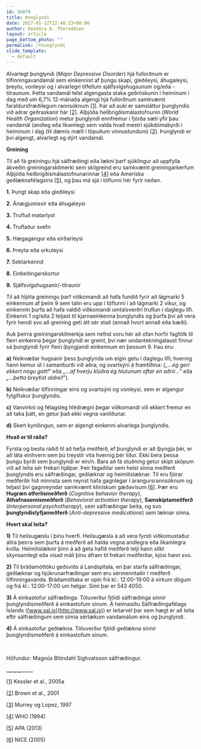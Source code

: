 ```yaml
---
id: 36879
title: Þunglyndi
date: 2017-01-12T22:48:23+00:00
author: Þeódóra A. Thoroddsen
layout: article
page_bottom_photo: ""
permalink: /thunglyndi
slide_template:
  - default
---
```


Alvarlegt þunglyndi (_Major Depressive Disorder_) hjá fullorðnum er tilfinningavandamál sem einkennist af þungu skapi, gleðileysi, áhugaleysi, þreytu, vonleysi og í alvarlegri tilfellum sjálfsvígshugsunum og/eða -tilraunum. Þetta vandamál telst algengasta staka geðröskunin í heiminum í dag með um 6,7% 12-mánaða algengi hjá fullorðnum samkvæmt faraldursfræðilegum rannsóknum <a href="#_ftn1" name="_ftnref1">[1]</a>. Þar að auki er samsláttur þunglyndis við aðrar geðraskanir hár <a href="#_ftn2" name="_ftnref2">[2]</a>. Alþjóða heilbrigðismálastofnunin (_World Health Organization_) metur þunglyndi ennfremur í fjórða sæti yfir þau vandamál (andleg eða líkamleg) sem valda hvað mestri sjúkdómabyrði í heiminum í dag (til dæmis mælt í töpuðum vinnustundum) <a href="#_ftn3" name="_ftnref3">[3]</a>. Þunglyndi er því algengt, alvarlegt og dýrt vandamál.

**Greining**

Til að fá greiningu hjá sálfræðingi eða lækni þarf sjúklingur að uppfylla ákveðin greiningarskilmerki sem skilgreind eru samkvæmt greiningarkerfum Alþjóða heilbrigðismálastofnunarinnar <a href="#_ftn1" name="_ftnref1">[4]</a> eða Ameríska geðlæknafélagsins <a href="#_ftn2" name="_ftnref2">[5]</a>, og þau má sjá í töflunni hér fyrir neðan.

**1.** Þungt skap eða gleðileysi

**2.** Ánægjumissir eða áhugaleysi

**3.** Trufluð matarlyst

**4.** Truflaður svefn

**5.** Hægagangur eða eirðarleysi

**6.** Þreyta eða orkuleysi

**7.** Sektarkennd

**8.** Einbeitingarskortur

**9.** Sjálfsvígshugsanir/-tilraunir


Til að hljóta greiningu þarf viðkomandi að hafa fundið fyrir að lágmarki 5 einkennum af þeim 9 sem talin eru upp í töflunni í að lágmarki 2 vikur, og einkennin þurfa að hafa valdið viðkomandi umtalsverðri truflun í daglegu lífi. Einkenni 1 og/eða 2 teljast til kjarnaeinkenna þunglyndis og þurfa því að vera fyrir hendi svo að greining geti átt sér stað (annað hvort annað eða bæði).

Auk þeirra greiningarskilmerkja sem nefnd voru hér að ofan horfir fagfólk til fleiri einkenna þegar þunglyndi er greint, því nær undantekningalaust finnur sá þunglyndi fyrir fleiri íþyngjandi einkennum en þessum 9. Þau eru:

**a)** Neikvæðar hugsanir þess þunglynda um eigin getu í daglegu lífi; hvernig hann kemur út í samanburði við aðra; og svartsýni á framtíðina: _(„…ég geri ekkert nógu gott!_” eða _„…af hverju klúðra ég hlutunum oftar en aðrir…_” eða _„…þetta breytist aldrei!_”).

**b)** Neikvæðar tilfinningar eins og svartsýni og vonleysi, sem er algengur fylgifiskur þunglyndis.

**c)** Vanvirkni og félagsleg hlédrægni þegar viðkomandi vill ekkert fremur en að taka þátt, en getur það ekki vegna vanlíðunar.

**d)** Skert kynlöngun, sem er algengt einkenni alvarlegs þunglyndis.

**Hvað er til ráða?**

Fyrsta og besta ráðið til að hefja meðferð, ef þunglyndi er að íþyngja þér, er að láta einhvern sem þú treystir vita hvernig þér líður. Ekki bera þessa þungu byrði sem þunglyndi er ein/n. Bara að fá stuðning getur skipt sköpum við að leita sér frekari hjálpar. Þeir fagaðilar sem helst sinna meðferð þunglyndis eru sálfræðingar, geðlæknar og heimilislæknar. Til eru fjórar meðferðir hið minnsta sem reynst hafa gagnlegar í árangursrannsóknum og teljast því gagnreyndar samkvæmt klínískum gæðavísum <a href="#_ftn1" name="_ftnref1">[6]</a>. Þær eru **Hugræn atferlismeðferð** (_Cognitive behavior therapy_), **Athafnasemismeðferð** (_Behavioral activation therapy)_, **Samskiptameðferð** (_Interpersonal psychotherapy_), sem sálfræðingar beita, og svo **þunglyndislyfjameðferð** (_Anti-depressive medications_) sem læknar sinna.

**Hvert skal leita?**

**1)** Til heilsugæslu í þínu hverfi. Heilsugæsla á að vera fyrsti viðkomustaður allra þeirra sem þurfa á meðferð að halda vegna andlegra eða líkamlegra kvilla. Heimilislæknir þinn á að geta hafið meðferð telji hann slíkt skynsamlegt eða vísað máli þínu áfram til frekari meðferðar, kjósi hann svo.

**2)** Til bráðamóttöku geðsviðs á Landspítala, en þar starfa sálfræðingar, geðlæknar og hjúkrunarfræðingar sem eru sérmenntaðir í meðferð tilfinningavanda. Bráðamóttaka er opin frá kl.: 12:00-19:00 á virkum dögum og frá kl.: 12:00-17:00 um helgar. Sími þar er 543 4050.

**3)** Á einkastofur sálfræðinga. Töluverður fjöldi sálfræðinga sinnir þunglyndismeðferð á einkastofum sínum. Á heimasíðu Sálfræðingafélags Íslands ([www.sal.is](http://www.sal.is)) er leitarvél þar sem hægt er að leita eftir sálfræðingum sem sinna sértækum vandamálum eins og þunglyndi.

**4)** Á einkastofur geðlækna. Töluverður fjöldi geðlækna sinnir þunglyndismeðferð á einkastofum sínum.

&nbsp;

Höfundur: Magnús Blöndahl Sighvatsson sálfræðingur.

\___\___\___\___\___\___\_____

<a href="#_ftnref1" name="_ftn1">[1]</a> Kessler et al., 2005a

<a href="#_ftnref2" name="_ftn2">[2]</a> Brown et al., 2001

<a href="#_ftnref3" name="_ftn3">[3]</a> Murrey og Lopez, 1997

<a href="#_ftnref1" name="_ftn1">[4]</a> WHO (1994)

<a href="#_ftnref2" name="_ftn2">[5]</a> APA (2013)

<a href="#_ftnref1" name="_ftn1">[6]</a> NICE (2005)

&nbsp;

<a href="#_ftnref1" name="_ftn1"></a>
